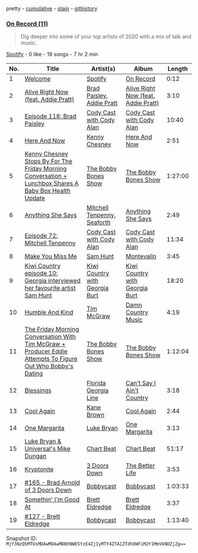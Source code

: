 pretty - [cumulative](/playlists/cumulative/37i9dQZF1EOzWgMvuIQ4pQ.md) - [plain](/playlists/plain/37i9dQZF1EOzWgMvuIQ4pQ) - [githistory](https://github.githistory.xyz/mackorone/spotify-playlist-archive/blob/main/playlists/plain/37i9dQZF1EOzWgMvuIQ4pQ)

### [On Record \(11\)](https://open.spotify.com/playlist/37i9dQZF1EOzWgMvuIQ4pQ)

> Dig deeper into some of your top artists of 2020 with a mix of talk and music.

[Spotify](https://open.spotify.com/user/spotify) - 0 like - 19 songs - 7 hr 2 min

| No. | Title | Artist(s) | Album | Length |
|---|---|---|---|---|
| 1 | [Welcome](https://open.spotify.com/track/5OyDrpEkADJhlSvnopHuQ8) | [Spotify](https://open.spotify.com/artist/5UUG83KSlqPhrBssrducWV) | [On Record](https://open.spotify.com/album/6Tja0wl37TsdQx2o6Ev5zH) | 0:12 |
| 2 | [Alive Right Now \(feat\. Addie Pratt\)](https://open.spotify.com/track/4l2cpm7Q6j2LhCEhE6op5z) | [Brad Paisley](https://open.spotify.com/artist/13YmWQJFwgZrd4bf5IjMY4), [Addie Pratt](https://open.spotify.com/artist/01gZvvYgLQEl81T6eqhjoT) | [Alive Right Now \(feat\. Addie Pratt\)](https://open.spotify.com/album/5v6MGxUyjcgt0oTggw6hgD) | 3:10 |
| 3 | [Episode 118: Brad Paisley](https://open.spotify.com/episode/1jrY0Pu1hCxNFrvUde6zC7) | [Cody Cast with Cody Alan](https://open.spotify.com/show/34XbZzSVkmyLvI7iTE4fC9) | [Cody Cast with Cody Alan](https://open.spotify.com/show/34XbZzSVkmyLvI7iTE4fC9) | 10:40 |
| 4 | [Here And Now](https://open.spotify.com/track/0NSwXfEWMG7HIRvXioGu03) | [Kenny Chesney](https://open.spotify.com/artist/3grHWM9bx2E9vwJCdlRv9O) | [Here And Now](https://open.spotify.com/album/0CBezlC6aZNKVf2554t53k) | 2:51 |
| 5 | [Kenny Chesney Stops By For The Friday Morning Conversation + Lunchbox Shares A Baby Box Health Update](https://open.spotify.com/episode/5X6aMTBSnNtOdf4ECi7g0w) | [The Bobby Bones Show](https://open.spotify.com/show/2rK4sKQ6xANiTLXhyKdVvp) | [The Bobby Bones Show](https://open.spotify.com/show/2rK4sKQ6xANiTLXhyKdVvp) | 1:27:00 |
| 6 | [Anything She Says](https://open.spotify.com/track/6LQxv30jh0lCISHsPYwqoy) | [Mitchell Tenpenny](https://open.spotify.com/artist/1p6CdzJRoicjRcSdWoB9Qc), [Seaforth](https://open.spotify.com/artist/1ryJB2bhfYjjIt8kqy4BoG) | [Anything She Says](https://open.spotify.com/album/0xuuAAiiNHuLd3QUstmwMQ) | 2:49 |
| 7 | [Episode 72: Mitchell Tenpenny](https://open.spotify.com/episode/3KPtVZinRH9sk5MQnOh2hB) | [Cody Cast with Cody Alan](https://open.spotify.com/show/34XbZzSVkmyLvI7iTE4fC9) | [Cody Cast with Cody Alan](https://open.spotify.com/show/34XbZzSVkmyLvI7iTE4fC9) | 11:34 |
| 8 | [Make You Miss Me](https://open.spotify.com/track/0xwPzLmBAYro8BUz7MrtAo) | [Sam Hunt](https://open.spotify.com/artist/2kucQ9jQwuD8jWdtR9Ef38) | [Montevallo](https://open.spotify.com/album/0V7c0hnrLUFJyHNtjiAT2E) | 3:45 |
| 9 | [Kiwi Country episode 10: Georgia interviewed her favourite artist Sam Hunt](https://open.spotify.com/episode/1EtBek0IrN2es9VCrnP5Df) | [Kiwi Country with Georgia Burt](https://open.spotify.com/show/3P4YElmUk0q81OhVnUmdqX) | [Kiwi Country with Georgia Burt](https://open.spotify.com/show/3P4YElmUk0q81OhVnUmdqX) | 18:20 |
| 10 | [Humble And Kind](https://open.spotify.com/track/4Pn0JlCUusD2QHjADuOzuV) | [Tim McGraw](https://open.spotify.com/artist/6roFdX1y5BYSbp60OTJWMd) | [Damn Country Music](https://open.spotify.com/album/4js8lX2b3DBIfixMCPABC4) | 4:19 |
| 11 | [The Friday Morning Conversation With Tim McGraw + Producer Eddie Attempts To Figure Out Who Bobby's Dating](https://open.spotify.com/episode/4TdrkTh2v5rd90c1QB74zx) | [The Bobby Bones Show](https://open.spotify.com/show/2rK4sKQ6xANiTLXhyKdVvp) | [The Bobby Bones Show](https://open.spotify.com/show/2rK4sKQ6xANiTLXhyKdVvp) | 1:12:04 |
| 12 | [Blessings](https://open.spotify.com/track/7dnDBbHKyJNFXoeVwO8KBY) | [Florida Georgia Line](https://open.spotify.com/artist/3b8QkneNDz4JHKKKlLgYZg) | [Can't Say I Ain't Country](https://open.spotify.com/album/64nhe9s692yKECAoMcEQ8U) | 3:18 |
| 13 | [Cool Again](https://open.spotify.com/track/5P3oaNpPDVLRJsL3152SEs) | [Kane Brown](https://open.spotify.com/artist/3oSJ7TBVCWMDMiYjXNiCKE) | [Cool Again](https://open.spotify.com/album/2uqdv3ixmTDSnH1sZFk3y9) | 2:44 |
| 14 | [One Margarita](https://open.spotify.com/track/6NhS5LwYbJ6xD7BGvlWRJO) | [Luke Bryan](https://open.spotify.com/artist/0BvkDsjIUla7X0k6CSWh1I) | [One Margarita](https://open.spotify.com/album/6BOJ3r1s8u63at3Ou7HaVw) | 3:13 |
| 15 | [Luke Bryan & Universal's Mike Dungan](https://open.spotify.com/episode/7gcDYUPO2qNd1Clc5NKu3r) | [Chart Beat](https://open.spotify.com/show/1Y2GW0YmdBYXDck7NHYKIy) | [Chart Beat](https://open.spotify.com/show/1Y2GW0YmdBYXDck7NHYKIy) | 51:17 |
| 16 | [Kryptonite](https://open.spotify.com/track/6ZOBP3NvffbU4SZcrnt1k6) | [3 Doors Down](https://open.spotify.com/artist/2RTUTCvo6onsAnheUk3aL9) | [The Better Life](https://open.spotify.com/album/5gO2acKSOaJnP0Mcy8IpU6) | 3:53 |
| 17 | [\#165 \- Brad Arnold of 3 Doors Down](https://open.spotify.com/episode/4n9SCndlahiaXyvkozO96F) | [Bobbycast](https://open.spotify.com/show/7zgK2qWutftJ75ODQy5wuH) | [Bobbycast](https://open.spotify.com/show/7zgK2qWutftJ75ODQy5wuH) | 1:03:33 |
| 18 | [Somethin' I'm Good At](https://open.spotify.com/track/6DRsEO5yuEGBF87qpyMB4d) | [Brett Eldredge](https://open.spotify.com/artist/0qSX3s5pJnAlSsgsCne8Cz) | [Brett Eldredge](https://open.spotify.com/album/1NUKNYLtePSiZnQj0QeZlo) | 3:37 |
| 19 | [\#127 \- Brett Eldredge](https://open.spotify.com/episode/4mRdxRiJqLM5ubtlBCgyWu) | [Bobbycast](https://open.spotify.com/show/7zgK2qWutftJ75ODQy5wuH) | [Bobbycast](https://open.spotify.com/show/7zgK2qWutftJ75ODQy5wuH) | 1:13:40 |

Snapshot ID: `MjY3NzQ5MTUsMDAwMDAwMDBhNWE5YzE4ZjIyMTY4ZTA1ZTdhOWFiM2Y1MmVkNDZjZg==`
